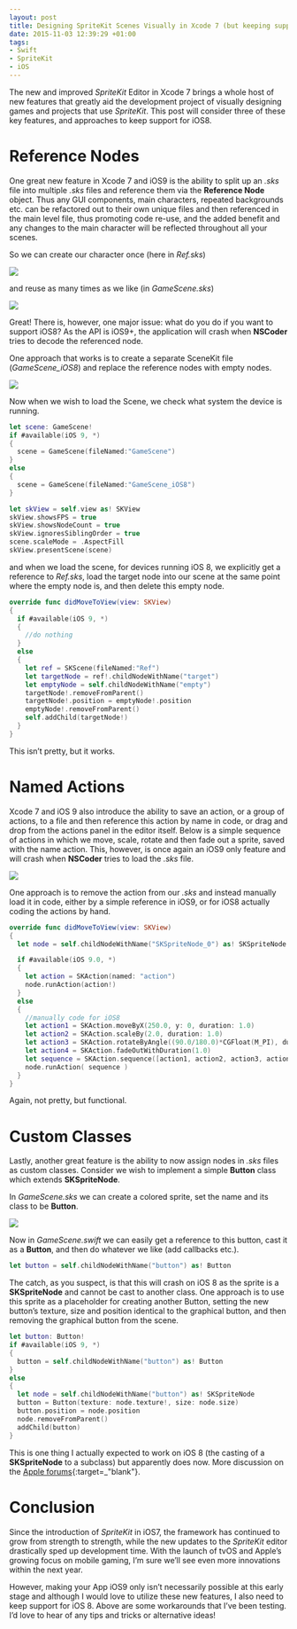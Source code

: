 ```yaml
---
layout: post
title: Designing SpriteKit Scenes Visually in Xcode 7 (but keeping support for iOS8)
date: 2015-11-03 12:39:29 +01:00
tags:
- Swift
- SpriteKit
- iOS
---
```

The new and improved *SpriteKit* Editor in Xcode 7 brings a whole host of new features that greatly aid the development project of visually designing games and projects that use *SpriteKit*. This post will consider three of these key features, and approaches to keep support for iOS8.

# Reference Nodes

One great new feature in Xcode 7 and iOS9 is the ability to split up an *.sks* file into multiple *.sks* files and reference them via the **Reference Node** object. Thus any GUI components, main characters, repeated backgrounds etc. can be refactored out to their own unique files and then referenced in the main level file, thus promoting code re-use, and the added benefit and any changes to the main character will be reflected throughout all your scenes.

So we can create our character once (here in *Ref.sks*)

![]({{site.baseurl}}/assets/images/posts/2015/15-11-03/01.png)

and reuse as many times as we like (in *GameScene.sks*)

![]({{site.baseurl}}/assets/images/posts/2015/15-11-03/02.png)

Great! There is, however, one major issue: what do you do if you want to support iOS8? As the API is iOS9+, the application will crash when **NSCoder** tries to decode the referenced node.

One approach that works is to create a separate SceneKit file (*GameScene_iOS8*) and replace the reference nodes with empty nodes.

![]({{site.baseurl}}/assets/images/posts/2015/15-11-03/03.png)

Now when we wish to load the Scene, we check what system the device is running.

```swift
let scene: GameScene!
if #available(iOS 9, *)
{
  scene = GameScene(fileNamed:"GameScene")
}
else
{
  scene = GameScene(fileNamed:"GameScene_iOS8")
}

let skView = self.view as! SKView
skView.showsFPS = true
skView.showsNodeCount = true
skView.ignoresSiblingOrder = true
scene.scaleMode = .AspectFill
skView.presentScene(scene)
```

and when we load the scene, for devices running iOS 8, we explicitly get a reference to *Ref.sks*, load the target node into our scene at the same point where the empty node is, and then delete this empty node.

```swift
override func didMoveToView(view: SKView)
{
  if #available(iOS 9, *)
  {
    //do nothing
  }
  else
  {
    let ref = SKScene(fileNamed:"Ref")
    let targetNode = ref!.childNodeWithName("target")
    let emptyNode = self.childNodeWithName("empty")
    targetNode!.removeFromParent()
    targetNode!.position = emptyNode!.position
    emptyNode!.removeFromParent()
    self.addChild(targetNode!)
  }
}
```
This isn’t pretty, but it works.

# Named Actions

Xcode 7 and iOS 9 also introduce the ability to save an action, or a group of actions, to a file and then reference this action by name in code, or drag and drop from the actions panel in the editor itself. Below is a simple sequence of actions in which we move, scale, rotate and then fade out a sprite, saved with the name action. This, however, is once again an iOS9 only feature and will crash when **NSCoder** tries to load the *.sks* file.

![]({{site.baseurl}}/assets/images/posts/2015/15-11-03/04.gif)

One approach is to remove the action from our *.sks* and instead manually load it in code, either by a simple reference in iOS9, or for iOS8 actually coding the actions by hand.

```swift
override func didMoveToView(view: SKView)
{
  let node = self.childNodeWithName("SKSpriteNode_0") as! SKSpriteNode

  if #available(iOS 9.0, *)
  {
    let action = SKAction(named: "action")
    node.runAction(action!)
  }
  else
  {
    //manually code for iOS8
    let action1 = SKAction.moveByX(250.0, y: 0, duration: 1.0)
    let action2 = SKAction.scaleBy(2.0, duration: 1.0)
    let action3 = SKAction.rotateByAngle((90.0/180.0)*CGFloat(M_PI), duration: 1.0) //expects radians, not degrees
    let action4 = SKAction.fadeOutWithDuration(1.0)
    let sequence = SKAction.sequence([action1, action2, action3, action4])
    node.runAction( sequence )
  }
}
```
Again, not pretty, but functional.

# Custom Classes

Lastly, another great feature is the ability to now assign nodes in *.sks* files as custom classes. Consider we wish to implement a simple **Button** class which extends **SKSpriteNode**.

In *GameScene.sks* we can create a colored sprite, set the name and its class to be **Button**.

![]({{site.baseurl}}/assets/images/posts/2015/15-11-03/05.png)

Now in *GameScene.swift* we can easily get a reference to this button, cast it as a **Button**, and then do whatever we like (add callbacks etc.).

```swift
let button = self.childNodeWithName("button") as! Button
```

The catch, as you suspect, is that this will crash on iOS 8 as the sprite is a **SKSpriteNode** and cannot be cast to another class. One approach is to use this sprite as a placeholder for creating another Button, setting the new button’s texture, size and position identical to the graphical button, and then removing the graphical button from the scene.

```swift
let button: Button!  
if #available(iOS 9, *)  
{  
  button = self.childNodeWithName("button") as! Button  
}  
else  
{  
  let node = self.childNodeWithName("button") as! SKSpriteNode  
  button = Button(texture: node.texture!, size: node.size)
  button.position = node.position  
  node.removeFromParent()  
  addChild(button)  
}
```

This is one thing I actually expected to work on iOS 8 (the casting of a **SKSpriteNode** to a subclass) but apparently does now. More discussion on the [Apple forums](https://forums.developer.apple.com/thread/24996){:target=_"blank"}.

# Conclusion

Since the introduction of *SpriteKit* in iOS7, the framework has continued to grow from strength to strength, while the new updates to the *SpriteKit* editor drastically sped up development time. With the launch of tvOS and Apple’s growing focus on mobile gaming, I’m sure we’ll see even more innovations within the next year. 

However, making your App iOS9 only isn’t necessarily possible at this early stage and although I would love to utilize these new features, I also need to keep support for iOS 8. Above are some workarounds that I’ve been testing. I’d love to hear of any tips and tricks or alternative ideas!
